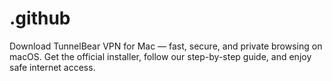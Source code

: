# .github
Download TunnelBear VPN for Mac — fast, secure, and private browsing on macOS. Get the official installer, follow our step-by-step guide, and enjoy safe internet access.
